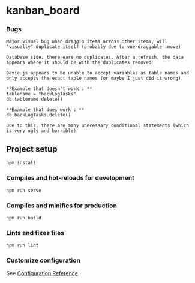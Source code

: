 # kanban_board
### Bugs
```
Major visual bug when draggin items across other items, will "visually" duplicate itself (probably due to vue-draggable :move)

Database side, there eare no duplicates. After a refresh, the data appears where it should be with the duplicates removed
```
```
Dexie.js appears to be unable to accept variables as table names and only accepts the exact table names (or maybe I just did it wrong)

**Example that doesn't work : **
tablename = "backLogTasks"
db.tablename.delete()

**Example that does work : **
db.backLogTasks.delete()

Due to this, there are many unecessary conditional statements (which is very ugly and horrible)
```
## Project setup
```
npm install
```

### Compiles and hot-reloads for development
```
npm run serve
```

### Compiles and minifies for production
```
npm run build
```

### Lints and fixes files
```
npm run lint
```

### Customize configuration
See [Configuration Reference](https://cli.vuejs.org/config/).
